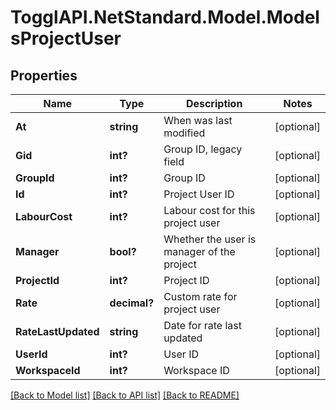 # TogglAPI.NetStandard.Model.ModelsProjectUser
## Properties

Name | Type | Description | Notes
------------ | ------------- | ------------- | -------------
**At** | **string** | When was last modified | [optional] 
**Gid** | **int?** | Group ID, legacy field | [optional] 
**GroupId** | **int?** | Group ID | [optional] 
**Id** | **int?** | Project User ID | [optional] 
**LabourCost** | **int?** | Labour cost for this project user | [optional] 
**Manager** | **bool?** | Whether the user is manager of the project | [optional] 
**ProjectId** | **int?** | Project ID | [optional] 
**Rate** | **decimal?** | Custom rate for project user | [optional] 
**RateLastUpdated** | **string** | Date for rate last updated | [optional] 
**UserId** | **int?** | User ID | [optional] 
**WorkspaceId** | **int?** | Workspace ID | [optional] 

[[Back to Model list]](../README.md#documentation-for-models) [[Back to API list]](../README.md#documentation-for-api-endpoints) [[Back to README]](../README.md)

